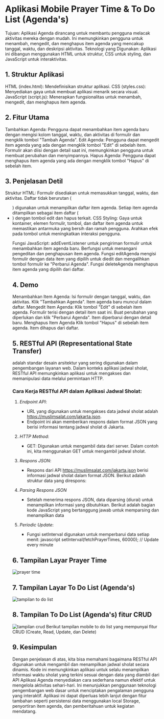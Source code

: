 # Aplikasi Mobile Prayer Time & To Do List (Agenda's)
Tujuan: Aplikasi Agenda dirancang untuk membantu pengguna melacak aktivitas mereka dengan mudah. Ini memungkinkan pengguna untuk menambah, mengedit, dan menghapus item agenda yang mencakup tanggal, waktu, dan deskripsi aktivitas.
Teknologi yang Digunakan: Aplikasi ini dibangun menggunakan HTML untuk struktur, CSS untuk styling, dan JavaScript untuk interaktivitas.

## 1. Struktur Aplikasi
HTML (index.html): Mendefinisikan struktur aplikasi. CSS (styles.css): Menyediakan gaya untuk membuat aplikasi menarik secara visual. JavaScript (script.js): Menerapkan fungsionalitas untuk menambah, mengedit, dan menghapus item agenda.

## 2. Fitur Utama
Tambahkan Agenda: Pengguna dapat menambahkan item agenda baru dengan mengisi kolom tanggal, waktu, dan aktivitas di formulir dan mengklik tombol "Tambah Agenda".
Edit Agenda: Pengguna dapat mengedit item agenda yang ada dengan mengklik tombol "Edit" di sebelah item. Formulir akan diisi dengan detail saat ini, memungkinkan pengguna untuk membuat perubahan dan menyimpannya.
Hapus Agenda: Pengguna dapat menghapus item agenda yang ada dengan mengklik tombol "Hapus" di sebelah item.

## 3. Penjelasan Detil
Struktur HTML:
Formulir disediakan untuk memasukkan tanggal, waktu, dan aktivitas. Daftar tidak berurutan (<ul>) digunakan untuk menampilkan daftar item agenda. Setiap item agenda ditampilkan sebagai item daftar (<li>) dengan tombol edit dan hapus terkait.
CSS Styling:
Gaya untuk kontainer, elemen formulir, tombol, dan daftar item agenda untuk memastikan antarmuka yang bersih dan ramah pengguna. Arahkan efek pada tombol untuk meningkatkan interaksi pengguna.

Fungsi JavaScript:
addEventListener untuk pengiriman formulir untuk menambahkan item agenda baru. Berfungsi untuk menangani pengeditan dan penghapusan item agenda. 
Fungsi editAgenda mengisi formulir dengan data item yang dipilih untuk diedit dan mengalihkan tombol formulir ke "Perbarui Agenda".
Fungsi deleteAgenda menghapus item agenda yang dipilih dari daftar.

## 4. Demo
Menambahkan Item Agenda:
Isi formulir dengan tanggal, waktu, dan aktivitas.
Klik "Tambahkan Agenda".
Item agenda baru muncul dalam daftar.
Mengedit Item Agenda:
Klik tombol "Edit" di sebelah item agenda.
Formulir terisi dengan detail item saat ini.
Buat perubahan yang diperlukan dan klik "Perbarui Agenda".
Item diperbarui dengan detail baru.
Menghapus Item Agenda
Klik tombol "Hapus" di sebelah item agenda.
Item dihapus dari daftar.

## 5. RESTful API (Representational State Transfer) 
adalah standar desain arsitektur yang sering digunakan dalam pengembangan layanan web. Dalam konteks aplikasi jadwal sholat, RESTful API memungkinkan aplikasi untuk mengakses dan memanipulasi data melalui permintaan HTTP.

### Cara Kerja RESTful API dalam Aplikasi Jadwal Sholat:

1. *Endpoint API*:
   - URL yang digunakan untuk mengakses data jadwal sholat adalah https://muslimsalat.com/jakarta.json.
   - Endpoint ini akan memberikan respons dalam format JSON yang berisi informasi tentang jadwal sholat di Jakarta.

2. *HTTP Method*:
   - GET: Digunakan untuk mengambil data dari server. Dalam contoh ini, kita menggunakan GET untuk mengambil jadwal sholat.

3. *Respons JSON*:
   - Respons dari API https://muslimsalat.com/jakarta.json berisi informasi jadwal sholat dalam format JSON. Berikut adalah struktur data yang direspons:
     
4. *Parsing Respons JSON*
   - Setelah menerima respons JSON, data diparsing (diurai) untuk menampilkan informasi yang dibutuhkan. Berikut adalah bagian kode JavaScript yang bertanggung jawab untuk memparsing dan menampilkan data

6. *Periodic Update*:
   - Fungsi setInterval digunakan untuk memperbarui data setiap menit:
     javascript
     setInterval(fetchPrayerTimes, 60000); // Update every minute

## 6. Tampilan Layar Prayer Time
![prayer time](https://github.com/khaisna20/Project-Pemrogaman-Mobile-/assets/169865008/eb2f1c06-2589-49e7-ae97-9b550539d1aa)

## 7. Tampilan Layar To Do List (Agenda's)
![tampilan to do list](https://github.com/khaisna20/Project-Pemrogaman-Mobile-/assets/169865008/40e77833-c7cf-496a-91e6-a297bfde60ec)

## 8. Tampilan To Do List (Agenda's) fitur CRUD
![tampilan crud](https://github.com/khaisna20/Project-Pemrogaman-Mobile-/assets/169865008/454deeb0-e6b8-4285-b948-389f93a68164)
Berikut tampilan mobile to do list yang mempunyai fitur CRUD (Create, Read, Update, dan Delete)

## 9. Kesimpulan
Dengan penjelasan di atas, kita bisa memahami bagaimana RESTful API digunakan untuk mengambil dan menampilkan jadwal sholat secara dinamis. Kode ini memungkinkan aplikasi untuk selalu menampilkan informasi waktu sholat yang terkini sesuai dengan data yang diambil dari API
Aplikasi Agenda menyediakan cara sederhana namun efektif untuk mengelola aktivitas sehari-hari. Ini menunjukkan penggunaan teknologi pengembangan web dasar untuk menciptakan pengalaman pengguna yang interaktif.
Aplikasi ini dapat diperluas lebih lanjut dengan fitur tambahan seperti persistensi data menggunakan local Storage, penyortiran item agenda, dan pemberitahuan untuk kegiatan mendatang.





